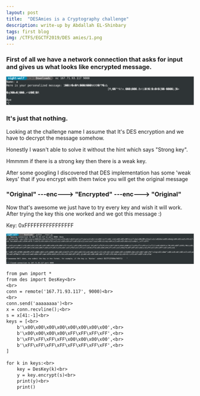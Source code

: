 ```yaml
---
layout: post
title:  "DESAmies is a Cryptography challenge"
description: write-up by Abdallah EL-Shinbary 
tags: first blog
img: /CTFS/EGCTF2019/DES amies/1.png
---
```


### First of all we have a network connection that asks	for input and gives us what looks like encrypted message.

<img src="./first.png" >

### It's just that nothing.
Looking at the challenge name I assume that It's DES encryption and we have to decrypt the message somehow.

Honestly I wasn't able to solve it without the hint which says "Strong key".</p>
Hmmmm if there is a strong key then there is a weak key.</p>

After some googling I discovered that DES implementation has some 'weak keys' that if you encrypt with them twice you will get the original message

### "Original" ---enc---> "Encrypted" ---enc---> "Original"</h3>

Now that's awesome we just have to try every key and wish it will work.
After trying the key this one worked and we got this message :)</p>
Key: 0xFFFFFFFFFFFFFFFF

<img src="./second.png" >


```
from pwn import *
from des import DesKey<br>
<br>
conn = remote('167.71.93.117', 9000)<br>
<br>
conn.send('aaaaaaaa')<br>
x = conn.recvline();<br>
s = x[41:-1]<br>
keys = [<br>
	b'\x00\x00\x00\x00\x00\x00\x00\x00',<br>
	b'\x00\x00\x00\x00\xFF\xFF\xFF\xFF',<br>
	b'\xFF\xFF\xFF\xFF\x00\x00\x00\x00',<br>
	b'\xFF\xFF\xFF\xFF\xFF\xFF\xFF\xFF',<br>
]

for k in keys:<br>
	key = DesKey(k)<br>
	y = key.encrypt(s)<br>
	print(y)<br>
	print()
```
